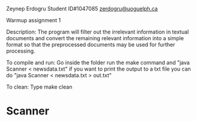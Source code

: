 Zeynep Erdogru 
Student ID#1047085
zerdogru@uoguelph.ca

Warmup assignment 1

Description:
The program will filter out the irrelevant information in textual documents and convert the
remaining relevant information into a simple format so that the preprocessed documents may be
used for further processing.

To compile and run:
    Go inside the folder 
    run the make command and "java Scanner < newsdata.txt"
    if you want to print the output to a txt file you can do "java Scanner < newsdata.txt > out.txt"

To clean:
    Type make clean

# Scanner
